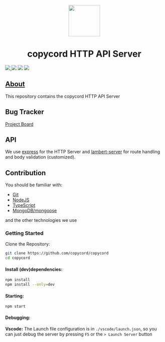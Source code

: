 <p align="center">
  <img width="100" src="https://raw.githubusercontent.com/copycord/copycord/master/assets-rebrand/svg/copycord-Icon-Rounded-Subtract.svg" />
</p>
<h1 align="center">copycord HTTP API Server</h1>

<p>
  <a href="https://discord.gg/ZrnGQP6p3d">
    <img src="https://img.shields.io/discord/806142446094385153?color=7489d5&logo=discord&logoColor=ffffff" />
  </a>
  <img src="https://img.shields.io/static/v1?label=Status&message=Development&color=blue">
  <a title="Crowdin" target="_blank" href="https://translate.copycord.com/"><img src="https://badges.crowdin.net/copycord/localized.svg"></a>
   <a href="https://opencollective.com/copycord">
    <img src="https://opencollective.com/copycord/tiers/badge.svg">
  </a>
</p>

## [About](https://github.com/copycord/copycord/wiki)

This repository contains the copycord HTTP API Server

## Bug Tracker

[Project Board](https://copycord.notion.site/2c7fe9e73f9842d3bab3a4912dedd091)

## API

We use [express](https://expressjs.com/) for the HTTP Server and
[lambert-server](https://www.npmjs.com/package/lambert-server) for route handling and body validation (customized).

## Contribution

You should be familiar with:

-   [Git](https://git-scm.com/)
-   [NodeJS](https://nodejs.org/)
-   [TypeScript](https://www.typescriptlang.org/)
-   [MongoDB/mongoose](http://mongoosejs.com/)

and the other technologies we use

### Getting Started

Clone the Repository:

```bash
git clone https://github.com/copycord/copycord
cd copycord
```

#### Install (dev)dependencies:

```bash
npm install
npm install --only=dev
```

#### Starting:

```
npm start
```

#### Debugging:

**Vscode:**
The Launch file configuration is in `./vscode/launch.json`,
so you can just debug the server by pressing `F5` or the `> Launch Server` button
